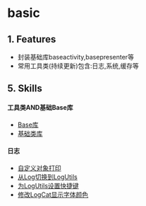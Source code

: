 # basic


## 1. Features
* 封装基础库baseactivity,basepresenter等
* 常用工具类(持续更新)包含:日志,系统,缓存等


## 5. Skills
#### 工具类AND基础Base库
* [Base库](./doc/basic_base.md)
* [基础类库](./doc/basic_util.md)

#### 日志
* [自定义对象打印](./doc/custom_parser.md)
* [从Log切换到LogUtils](./doc/log_to_logutils.md)
* [为LogUtils设置快捷键](./doc/logutils_templates.md)
* [修改LogCat显示字体颜色](./doc/logcat_color.md)

